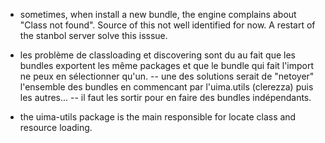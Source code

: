 
- sometimes, when install a new bundle, the engine complains about "Class not found". Source of this not well identified for now. A restart of the stanbol server solve this isssue.



- les problème de classloading et discovering sont du au fait que les bundles exportent les même packages et que le bundle qui fait l'import ne peux en sélectionner qu'un.
-- une des solutions serait de "netoyer" l'ensemble des bundles en commencant par l'uima.utils (clerezza) puis les autres...
-- il faut les sortir pour en faire des bundles indépendants.

- the uima-utils package is the main responsible for locate class and resource loading.


